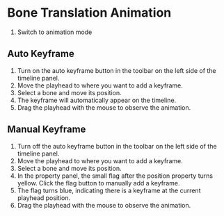 # Bone Translation Animation

1. Switch to animation mode

## Auto Keyframe
1. Turn on the auto keyframe button in the toolbar on the left side of the timeline panel.
2. Move the playhead to where you want to add a keyframe.
3. Select a bone and move its position.
4. The keyframe will automatically appear on the timeline.
5. Drag the playhead with the mouse to observe the animation.

## Manual Keyframe
1. Turn off the auto keyframe button in the toolbar on the left side of the timeline panel.
2. Move the playhead to where you want to add a keyframe.
3. Select a bone and move its position.
4. In the property panel, the small flag after the position property turns yellow. Click the flag button to manually add a keyframe.
5. The flag turns blue, indicating there is a keyframe at the current playhead position.
6. Drag the playhead with the mouse to observe the animation.
